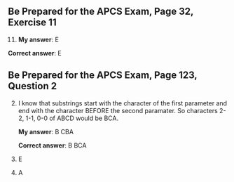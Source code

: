 ## Be Prepared for the APCS Exam, Page 32, Exercise 11

11. **My answer**: E 
    
   **Correct answer**: E

## Be Prepared for the APCS Exam, Page 123, Question 2

2. I know that substrings start with the character of the first parameter and end with the character BEFORE the second paramater. So characters 2-2, 1-1, 0-0 of ABCD would be BCA.

   **My answer**: B CBA
  
   **Correct answer**: B BCA
   
   
11. E
12. A
